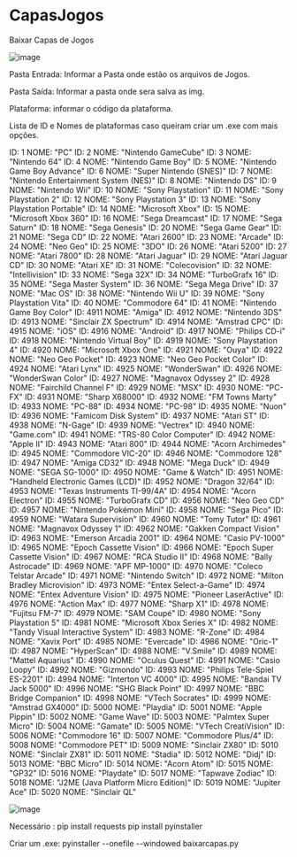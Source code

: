 # CapasJogos
Baixar Capas de Jogos


![image](https://github.com/Phoenixx1202/CapasJogos/assets/26288409/c9e0c9d0-a22a-4047-adee-38c14a73803b)



Pasta Entrada: Informar a Pasta onde estão os arquivos de Jogos.

Pasta Saída: Informar a pasta onde sera salva as img.

Plataforma: informar o código da plataforma.


Lista de ID e Nomes de plataformas caso queiram criar um .exe com mais opções.

ID: 1	NOME: "PC"
ID: 2	NOME: "Nintendo GameCube"
ID: 3	NOME: "Nintendo 64"
ID: 4	NOME: "Nintendo Game Boy"
ID: 5	NOME: "Nintendo Game Boy Advance"
ID: 6	NOME: "Super Nintendo (SNES)"
ID: 7	NOME: "Nintendo Entertainment System (NES)"
ID: 8	NOME: "Nintendo DS"
ID: 9	NOME: "Nintendo Wii"
ID: 10	NOME: "Sony Playstation"
ID: 11	NOME: "Sony Playstation 2"
ID: 12	NOME: "Sony Playstation 3"
ID: 13	NOME: "Sony Playstation Portable"
ID: 14	NOME: "Microsoft Xbox"
ID: 15	NOME: "Microsoft Xbox 360"
ID: 16	NOME: "Sega Dreamcast"
ID: 17	NOME: "Sega Saturn"
ID: 18	NOME: "Sega Genesis"
ID: 20	NOME: "Sega Game Gear"
ID: 21	NOME: "Sega CD"
ID: 22	NOME: "Atari 2600"
ID: 23	NOME: "Arcade"
ID: 24	NOME: "Neo Geo"
ID: 25	NOME: "3DO"
ID: 26	NOME: "Atari 5200"
ID: 27	NOME: "Atari 7800"
ID: 28	NOME: "Atari Jaguar"
ID: 29	NOME: "Atari Jaguar CD"
ID: 30	NOME: "Atari XE"
ID: 31	NOME: "Colecovision"
ID: 32	NOME: "Intellivision"
ID: 33	NOME: "Sega 32X"
ID: 34	NOME: "TurboGrafx 16"
ID: 35	NOME: "Sega Master System"
ID: 36	NOME: "Sega Mega Drive"
ID: 37	NOME: "Mac OS"
ID: 38	NOME: "Nintendo Wii U"
ID: 39	NOME: "Sony Playstation Vita"
ID: 40	NOME: "Commodore 64"
ID: 41	NOME: "Nintendo Game Boy Color"
ID: 4911	NOME: "Amiga"
ID: 4912	NOME: "Nintendo 3DS"
ID: 4913	NOME: "Sinclair ZX Spectrum"
ID: 4914	NOME: "Amstrad CPC"
ID: 4915	NOME: "iOS"
ID: 4916	NOME: "Android"
ID: 4917	NOME: "Philips CD-i"
ID: 4918	NOME: "Nintendo Virtual Boy"
ID: 4919	NOME: "Sony Playstation 4"
ID: 4920	NOME: "Microsoft Xbox One"
ID: 4921	NOME: "Ouya"
ID: 4922	NOME: "Neo Geo Pocket"
ID: 4923	NOME: "Neo Geo Pocket Color"
ID: 4924	NOME: "Atari Lynx"
ID: 4925	NOME: "WonderSwan"
ID: 4926	NOME: "WonderSwan Color"
ID: 4927	NOME: "Magnavox Odyssey 2"
ID: 4928	NOME: "Fairchild Channel F"
ID: 4929	NOME: "MSX"
ID: 4930	NOME: "PC-FX"
ID: 4931	NOME: "Sharp X68000"
ID: 4932	NOME: "FM Towns Marty"
ID: 4933	NOME: "PC-88"
ID: 4934	NOME: "PC-98"
ID: 4935	NOME: "Nuon"
ID: 4936	NOME: "Famicom Disk System"
ID: 4937	NOME: "Atari ST"
ID: 4938	NOME: "N-Gage"
ID: 4939	NOME: "Vectrex"
ID: 4940	NOME: "Game.com"
ID: 4941	NOME: "TRS-80 Color Computer"
ID: 4942	NOME: "Apple II"
ID: 4943	NOME: "Atari 800"
ID: 4944	NOME: "Acorn Archimedes"
ID: 4945	NOME: "Commodore VIC-20"
ID: 4946	NOME: "Commodore 128"
ID: 4947	NOME: "Amiga CD32"
ID: 4948	NOME: "Mega Duck"
ID: 4949	NOME: "SEGA SG-1000"
ID: 4950	NOME: "Game & Watch"
ID: 4951	NOME: "Handheld Electronic Games (LCD)"
ID: 4952	NOME: "Dragon 32/64"
ID: 4953	NOME: "Texas Instruments TI-99/4A"
ID: 4954	NOME: "Acorn Electron"
ID: 4955	NOME: "TurboGrafx CD"
ID: 4956	NOME: "Neo Geo CD"
ID: 4957	NOME: "Nintendo Pokémon Mini"
ID: 4958	NOME: "Sega Pico"
ID: 4959	NOME: "Watara Supervision"
ID: 4960	NOME: "Tomy Tutor"
ID: 4961	NOME: "Magnavox Odyssey 1"
ID: 4962	NOME: "Gakken Compact Vision"
ID: 4963	NOME: "Emerson Arcadia 2001"
ID: 4964	NOME: "Casio PV-1000"
ID: 4965	NOME: "Epoch Cassette Vision"
ID: 4966	NOME: "Epoch Super Cassette Vision"
ID: 4967	NOME: "RCA Studio II"
ID: 4968	NOME: "Bally Astrocade"
ID: 4969	NOME: "APF MP-1000"
ID: 4970	NOME: "Coleco Telstar Arcade"
ID: 4971	NOME: "Nintendo Switch"
ID: 4972	NOME: "Milton Bradley Microvision"
ID: 4973	NOME: "Entex Select-a-Game"
ID: 4974	NOME: "Entex Adventure Vision"
ID: 4975	NOME: "Pioneer LaserActive"
ID: 4976	NOME: "Action Max"
ID: 4977	NOME: "Sharp X1"
ID: 4978	NOME: "Fujitsu FM-7"
ID: 4979	NOME: "SAM Coupé"
ID: 4980	NOME: "Sony Playstation 5"
ID: 4981	NOME: "Microsoft Xbox Series X"
ID: 4982	NOME: "Tandy Visual Interactive System"
ID: 4983	NOME: "R-Zone"
ID: 4984	NOME: "Xavix Port"
ID: 4985	NOME: "Evercade"
ID: 4986	NOME: "Oric-1"
ID: 4987	NOME: "HyperScan"
ID: 4988	NOME: "V.Smile"
ID: 4989	NOME: "Mattel Aquarius"
ID: 4990	NOME: "Oculus Quest"
ID: 4991	NOME: "Casio Loopy"
ID: 4992	NOME: "Gizmondo"
ID: 4993	NOME: "Philips Tele-Spiel ES-2201"
ID: 4994	NOME: "Interton VC 4000"
ID: 4995	NOME: "Bandai TV Jack 5000"
ID: 4996	NOME: "SHG Black Point"
ID: 4997	NOME: "BBC Bridge Companion"
ID: 4998	NOME: "VTech Socrates"
ID: 4999	NOME: "Amstrad GX4000"
ID: 5000	NOME: "Playdia"
ID: 5001	NOME: "Apple Pippin"
ID: 5002	NOME: "Game Wave"
ID: 5003	NOME: "Palmtex Super Micro"
ID: 5004	NOME: "Gamate"
ID: 5005	NOME: "VTech CreatiVision"
ID: 5006	NOME: "Commodore 16"
ID: 5007	NOME: "Commodore Plus/4"
ID: 5008	NOME: "Commodore PET"
ID: 5009	NOME: "Sinclair ZX80"
ID: 5010	NOME: "Sinclair ZX81"
ID: 5011	NOME: "Stadia"
ID: 5012	NOME: "Didj"
ID: 5013	NOME: "BBC Micro"
ID: 5014	NOME: "Acorn Atom"
ID: 5015	NOME: "GP32"
ID: 5016	NOME: "Playdate"
ID: 5017	NOME: "Tapwave Zodiac"
ID: 5018	NOME: "J2ME (Java Platform Micro Edition)"
ID: 5019	NOME: "Jupiter Ace"
ID: 5020	NOME: "Sinclair QL"

![image](https://github.com/Phoenixx1202/CapasJogos/assets/26288409/7224487e-5ce6-4521-8392-bb00b35bf336)



Necessário :
pip install requests
pip install pyinstaller


Criar um .exe:
pyinstaller --onefile --windowed baixarcapas.py





